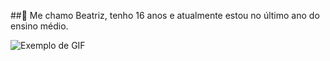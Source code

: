 ##👋 Me chamo Beatriz, tenho 16 anos e atualmente estou no último ano do ensino médio.

![Exemplo de GIF]([https://media.giphy.com/media/abcdef12345678/giphy.gif](https://gifdb.com/gif/purple-aesthetic-anime-field-flowers-2zhsodb8cjk4i87k.html?embed=true))

